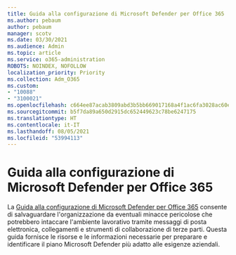 ```yaml
---
title: Guida alla configurazione di Microsoft Defender per Office 365
ms.author: pebaum
author: pebaum
manager: scotv
ms.date: 03/30/2021
ms.audience: Admin
ms.topic: article
ms.service: o365-administration
ROBOTS: NOINDEX, NOFOLLOW
localization_priority: Priority
ms.collection: Adm_O365
ms.custom:
- "10088"
- "3100021"
ms.openlocfilehash: c664ee87acab3809abd3b5bb669017168a4f1ac6fa3028ac60ed9c86269b1dc9
ms.sourcegitcommit: b5f7da89a650d2915dc652449623c78be6247175
ms.translationtype: HT
ms.contentlocale: it-IT
ms.lasthandoff: 08/05/2021
ms.locfileid: "53994113"
---
```

# <a name="microsoft-defender-for-office-365-setup-guide"></a>Guida alla configurazione di Microsoft Defender per Office 365

La [Guida alla configurazione di Microsoft Defender per Office 365](https://go.microsoft.com/fwlink/?linkid=2146614) consente di salvaguardare l'organizzazione da eventuali minacce pericolose che potrebbero intaccare l'ambiente lavorativo tramite messaggi di posta elettronica, collegamenti e strumenti di collaborazione di terze parti. Questa guida fornisce le risorse e le informazioni necessarie per preparare e identificare il piano Microsoft Defender più adatto alle esigenze aziendali.